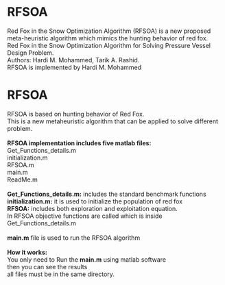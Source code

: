 # RFSOA
Red Fox in the Snow Optimization Algorithm (RFSOA) is a new proposed meta-heuristic algorithm which mimics the hunting behavior of red fox.<br/>
Red Fox in the Snow Optimization Algorithm for Solving Pressure Vessel Design Problem.<br/>
 Authors: Hardi M. Mohammed, Tarik A. Rashid.<br/>
 RFSOA is implemented by Hardi M. Mohammed<br/>

# RFSOA 
RFSOA is based on hunting behavior of Red Fox.<br/>
This is a new metaheuristic algorithm that can be applied to solve different problem.<br/>
<br/>
<b>RFSOA implementation includes five matlab files:</b><br/>
Get_Functions_details.m<br/>
initialization.m<br/>
RFSOA.m<br/>
main.m<br/>
ReadMe.m<br/>
<br/>
<b>Get_Functions_details.m:</b> includes the standard benchmark functions<br/>
<b>initialization.m:</b> it is used to initialize the population of red fox<br/>
<b>RFSOA:</b> includes both exploration and exploitation equation. <br/>
In RFSOA objective functions are called which is inside Get_Functions_details.m<br/><br/>
<b>main.m</b> file is used to run the RFSOA algorithm<br/>
<br>
<b>How it works:</b><br/>
You only need to Run the <b>main.m</b> using matlab software<br/>
then you can see the results<br/>
all files must be in the same directory.
